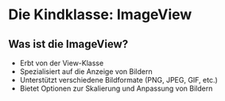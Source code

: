 # Die Kindklasse: ImageView


## Was ist die ImageView? <!-- .element: class="fragment semi-fade-out shrink" style="" -->
- Erbt von der View-Klasse <!-- .element: class="fragment fade-in-then-semi-out shrink fade-up" style="" -->
- Spezialisiert auf die Anzeige von Bildern <!-- .element: class="fragment fade-in-then-semi-out shrink fade-up" style="" -->
- Unterstützt verschiedene Bildformate (PNG, JPEG, GIF, etc.) <!-- .element: class="fragment fade-in-then-semi-out shrink fade-up" style="" -->
- Bietet Optionen zur Skalierung und Anpassung von Bildern <!-- .element: class="fragment fade-in-then-semi-out shrink fade-up" style="" -->